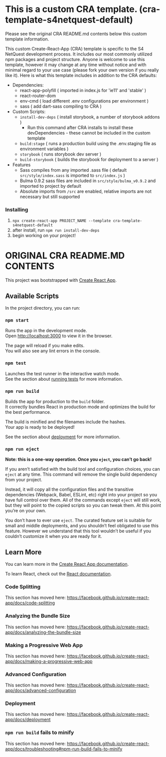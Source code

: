 # This is a custom CRA template. (cra-template-s4netquest-default)

Please see the original CRA README.md contents below this custom template information.

This custom Create-React-App (CRA) template is specific to the S4 NetQuest development process. It includes our most commonly utilized npm packages and project structure. Anyone is welcome to use this template, however it may change at any time without notice and with minimal regard to your use case (please fork your own version if you really like it). Here is what this template includes in addition to the CRA defaults:

* Dependencies:
  * react-app-polyfill ( imported in index.js for 'ie11' and 'stable' )
  * react-router-dom
  * env-cmd ( load different .env configurations per environment )
  * sass ( add dart-sass compiling to CRA )
* Custom Scripts:
  * `install-dev-deps` ( install storybook, a number of storybook addons )
    * Run this command after CRA installs to install these devDependencies - these cannot be included in the custom template
  * `build:stage` ( runs a production build using the .env.staging file as environment variables )
  * `storybook` ( runs storybook dev server )
  * `build-storybook` ( builds the storybook for deployment to a server )
* Features
  * Sass compiles from any imported .sass file ( default `src/style/index.sass` is imported to `src/index.js` )
  * Bulma 0.9.2 sass files are included in `src/style/bulma_v0.9.2` and imported to project by default
  * Absolute imports from `/src` are enabled, relative imports are not necessary but still supported

### Installing
1. `npx create-react-app PROJECT_NAME --template cra-template-s4netquest-default`
2. after install, run `npm run install-dev-deps`
3. begin working on your project!

# ORIGINAL CRA README.MD CONTENTS

This project was bootstrapped with [Create React App](https://github.com/facebook/create-react-app).

## Available Scripts

In the project directory, you can run:

### `npm start`

Runs the app in the development mode.<br />
Open [http://localhost:3000](http://localhost:3000) to view it in the browser.

The page will reload if you make edits.<br />
You will also see any lint errors in the console.

### `npm test`

Launches the test runner in the interactive watch mode.<br />
See the section about [running tests](https://facebook.github.io/create-react-app/docs/running-tests) for more information.

### `npm run build`

Builds the app for production to the `build` folder.<br />
It correctly bundles React in production mode and optimizes the build for the best performance.

The build is minified and the filenames include the hashes.<br />
Your app is ready to be deployed!

See the section about [deployment](https://facebook.github.io/create-react-app/docs/deployment) for more information.

### `npm run eject`

**Note: this is a one-way operation. Once you `eject`, you can’t go back!**

If you aren’t satisfied with the build tool and configuration choices, you can `eject` at any time. This command will remove the single build dependency from your project.

Instead, it will copy all the configuration files and the transitive dependencies (Webpack, Babel, ESLint, etc) right into your project so you have full control over them. All of the commands except `eject` will still work, but they will point to the copied scripts so you can tweak them. At this point you’re on your own.

You don’t have to ever use `eject`. The curated feature set is suitable for small and middle deployments, and you shouldn’t feel obligated to use this feature. However we understand that this tool wouldn’t be useful if you couldn’t customize it when you are ready for it.

## Learn More

You can learn more in the [Create React App documentation](https://facebook.github.io/create-react-app/docs/getting-started).

To learn React, check out the [React documentation](https://reactjs.org/).

### Code Splitting

This section has moved here: https://facebook.github.io/create-react-app/docs/code-splitting

### Analyzing the Bundle Size

This section has moved here: https://facebook.github.io/create-react-app/docs/analyzing-the-bundle-size

### Making a Progressive Web App

This section has moved here: https://facebook.github.io/create-react-app/docs/making-a-progressive-web-app

### Advanced Configuration

This section has moved here: https://facebook.github.io/create-react-app/docs/advanced-configuration

### Deployment

This section has moved here: https://facebook.github.io/create-react-app/docs/deployment

### `npm run build` fails to minify

This section has moved here: https://facebook.github.io/create-react-app/docs/troubleshooting#npm-run-build-fails-to-minify